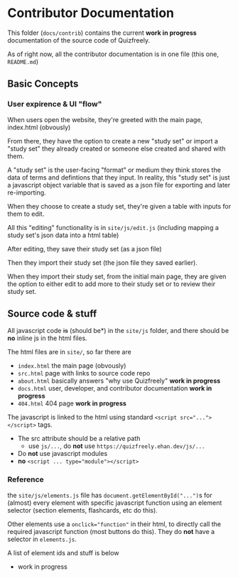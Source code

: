# Contributor Documentation

This folder (`docs/contrib`) contains the current **work in progress** documentation of the source code of Quizfreely. 

As of right now, all the contributor documentation is in one file (this one, `README.md`)

## Basic Concepts

### User expirence & UI "flow"

When users open the website, they're greeted with the main page, index.html (obvously)

From there, they have the option to create a new "study set" or import a "study set" they already created or someone else created and shared with them.

A "study set" is the user-facing "format" or medium they think stores the data of terms and defintions that they input. In reality, this "study set" is just a javascript object variable that is saved as a json file for exporting and later re-importing.

When they choose to create a study set, they're given a table with inputs for them to edit.

All this "editing" functionality is in `site/js/edit.js` (including mapping a study set's json data into a html table)

After editing, they save their study set (as a json file)

Then they import their study set (the json file they saved earlier).

When they import their study set, from the initial main page, they are given the option to either edit to add more to their study set or to review their study set.

## Source code & stuff

All javascript code ~~is~~ (should be\*) in the `site/js` folder, and there should be **no** inline js in the html files.

The html files are in `site/`, so far there are
 - `index.html` the main page (obvously)
 - `src.html` page with links to source code repo
 - `about.html` basically answers "why use Quizfreely" **work in progress**
 - `docs.html` user, developer, and contributor documentation **work in progress**
 - `404.html` 404 page **work in progress**

 The javascript is linked to the html using standard `<script src="..."></script>` tags.
 - The src attribute should be a relative path
   - use `js/...`, do **not** use `https://quizfreely.ehan.dev/js/...`
 - Do **not** use javascript modules
  - **no** `<script ... type="module"></script>`

### Reference

the `site/js/elements.js` file has `document.getElementById("...")`s for (almost) every element with specific javascript function using an element selector (section elements, flashcards, etc do this).

Other elements use a `onclick="function"` in their html, to directly call the required javascript function (most buttons do this). They do **not** have a selector in `elements.js`.

A list of element ids and stuff is below
 - work in progress
